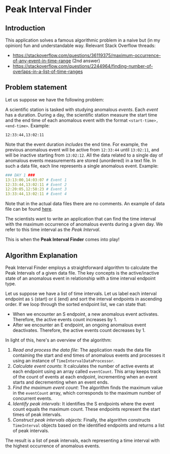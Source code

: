 # Peak Interval Finder

## Introduction
This application solves a famous algorithmic problem in a naive but (in my opinion) fun and understandable way. Relevant Stack Overflow threads:

- https://stackoverflow.com/questions/36119375/maximum-occurrence-of-any-event-in-time-range (2nd answer)
- https://stackoverflow.com/questions/2244964/finding-number-of-overlaps-in-a-list-of-time-ranges



## Problem statement
Let us suppose we have the following problem:

A scientific station is tasked with studying anomalous *events*. Each *event* has a duration. During a day, the scientific station measure the start time and the end time of each anomalous event with the format `<start-time>,<end-time>`. Example:

```
12:33:44,13:02:11
```
Note that the event duration _includes_ the end time. For example, the previous anomalous event will be active from `12:33:44` until `13:02:11`, and will be inactive starting from `13:02:12`.
All the data related to a single day of anomalous events measurements are stored (unordered) in a text file. In such a data file, each line represents a single anomalous event. Example:

```yaml
### DAY 1 ###
13:13:00,14:03:07 # Event 1
12:33:44,13:02:11 # Event 2
12:20:05,12:58:23 # Event 3
13:33:44,13:02:11 # Event 4
```

Note that in the actual data files there are no comments. An example of data file can be found [here](src/test/resources/data/test.txt).

The scientists want to write an application that can find the time interval with the maximum occurrence of anomalous events during a given day. We refer to this time interval as the *Peak Interval*. 

This is when the **Peak Interval Finder** comes into play!



## Algorithm Explanation

Peak Interval Finder employs a straightforward algorithm to calculate the Peak Intervals of a given data file. The key concepts is the active/inactive state of an anomalous event in relationship with a time interval endpoint type. 

Let us suppose we have a list of time intervals. Let us label each interval endpoint as `S` (start) or `E` (end) and sort the interval endpoints in ascending order. If we loop through the sorted endpoint list, we can state that:
- When we encounter an S endpoint, a new anomalous event activates. Therefore, the active events count increases by 1.
- After we encounter an E endpoint, an ongoing anomalous event deactivates. Therefore, the active events count decreases by 1.

In light of this, here's an overview of the algorithm:

1. _Read and process the data file_: The application reads the data file containing the start and end times of anomalous events and processes it using an instance of `TimeIntervalDataProcessor`.
2. _Calculate event counts_: It calculates the number of active events at each endpoint using an array called `eventCount`. This array keeps track of the count of events at each endpoint, incrementing when an event starts and decrementing when an event ends.
3. _Find the maximum event count_: The algorithm finds the maximum value in the `eventCount` array, which corresponds to the maximum number of concurrent events.
4. _Identify peak intervals_: It identifies the S endpoints where the event count equals the maximum count. These endpoints represent the start times of peak intervals.
5. _Construct peak intervals objects_: Finally, the algorithm constructs `TimeInterval` objects based on the identified endpoints and returns a list of peak intervals.

The result is a list of peak intervals, each representing a time interval with the highest occurrence of anomalous events.
